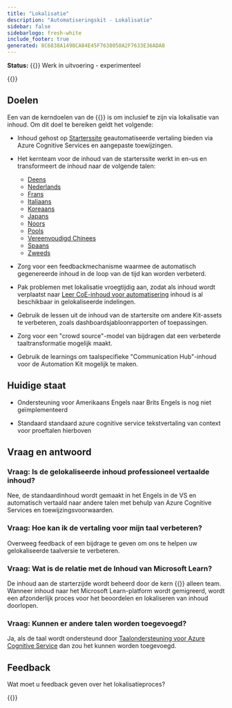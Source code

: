 ```yaml
---
title: "Lokalisatie"
description: "Automatiseringskit - Lokalisatie"
sidebar: false
sidebarlogo: fresh-white
include_footer: true
generated: 8C6838A1498CA84E45F7638050A2F7633E36ADA8
---
```


**Status:** {{<externalImage src="https://github.githubassets.com/images/icons/emoji/unicode/1f6a7.png" size="16x16" text="Construction Icon">}} Werk in uitvoering - experimenteel

{{<toc>}}

## Doelen

Een van de kerndoelen van de {{<product-name>}} is om inclusief te zijn via lokalisatie van inhoud. Om dit doel te bereiken geldt het volgende:

- Inhoud gehost op [Starterssite](https://aka.ms/ak4pp/starter) geautomatiseerde vertaling bieden via Azure Cognitive Services en aangepaste toewijzingen.

- Het kernteam voor de inhoud van de starterssite werkt in en-us en transformeert de inhoud naar de volgende talen:

  - [Deens](https://microsoft.github.io/powercat-automation-kit/da/)
  - [Nederlands](https://microsoft.github.io/powercat-automation-kit/nl/)
  - [Frans](https://microsoft.github.io/powercat-automation-kit/fr/)
  - [Italiaans](https://microsoft.github.io/powercat-automation-kit/it/)
  - [Koreaans](https://microsoft.github.io/powercat-automation-kit/ko/)
  - [Japans](https://microsoft.github.io/powercat-automation-kit/ja/)
  - [Noors](https://microsoft.github.io/powercat-automation-kit/nb/)
  - [Pools](https://microsoft.github.io/powercat-automation-kit/pl/)
  - [Vereenvoudigd Chinees](https://microsoft.github.io/powercat-automation-kit/zh-hans)
  - [Spaans](https://microsoft.github.io/powercat-automation-kit/es/)
  - [Zweeds](https://microsoft.github.io/powercat-automation-kit/sv/)

- Zorg voor een feedbackmechanisme waarmee de automatisch gegenereerde inhoud in de loop van de tijd kan worden verbeterd.

- Pak problemen met lokalisatie vroegtijdig aan, zodat als inhoud wordt verplaatst naar [Leer CoE-inhoud voor automatisering](https://aka.ms/AutomationCoE) inhoud is al beschikbaar in gelokaliseerde indelingen.

- Gebruik de lessen uit de inhoud van de startersite om andere Kit-assets te verbeteren, zoals dashboardsjabloonrapporten of toepassingen.

- Zorg voor een "crowd source"-model van bijdragen dat een verbeterde taaltransformatie mogelijk maakt.

- Gebruik de learnings om taalspecifieke "Communication Hub"-inhoud voor de Automation Kit mogelijk te maken.

## Huidige staat

- Ondersteuning voor Amerikaans Engels naar Brits Engels is nog niet geïmplementeerd

- Standaard standaard azure cognitive service tekstvertaling van context voor proeftalen hierboven

## Vraag en antwoord

### **Vraag:** Is de gelokaliseerde inhoud professioneel vertaalde inhoud?

Nee, de standaardinhoud wordt gemaakt in het Engels in de VS en automatisch vertaald naar andere talen met behulp van Azure Cognitive Services en toewijzingsvoorwaarden.

### **Vraag:** Hoe kan ik de vertaling voor mijn taal verbeteren?

Overweeg feedback of een bijdrage te geven om ons te helpen uw gelokaliseerde taalversie te verbeteren.

### **Vraag:** Wat is de relatie met de Inhoud van Microsoft Learn?

De inhoud aan de starterzijde wordt beheerd door de kern {{<product-name>}} alleen team. Wanneer inhoud naar het Microsoft Learn-platform wordt gemigreerd, wordt een afzonderlijk proces voor het beoordelen en lokaliseren van inhoud doorlopen.

### **Vraag:** Kunnen er andere talen worden toegevoegd?

Ja, als de taal wordt ondersteund door [Taalondersteuning voor Azure Cognitive Service](https://learn.microsoft.com/azure/cognitive-services/language-support) dan zou het kunnen worden toegevoegd.

## Feedback

Wat moet u feedback geven over het lokalisatieproces?

{{<questions name="/content/nl/localization.json" completed="Bedankt voor het invullen van de vragen" shownavigationbuttons="false" locale="nl">}}
